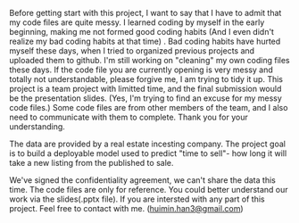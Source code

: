 Before getting start with this project, I want to say that I have to admit that my code files are quite messy. I learned coding by myself in the early beginning, making me not formed good coding habits (And I even didn't realize my bad coding habits at that time) . Bad coding habits have hurted myself these days, when I tried to organized previous projects and uploaded them to github. I'm still working on "cleaning" my own coding files these days. If the code file you are currently opening is very messy and totally not understandable, please forgive me, I am trying to tidy it up. This project is a team project with limitted time, and the final submission would be the presentation slides. (Yes, I'm trying to find an excuse for my messy code files.) Some code files are from other members of the team, and I also need to communicate with them to complete. Thank you for your understanding.

The data are provided by a real estate incesting company. The project goal is to build a deployable model used to predict "time to sell"- how long it will take a new listing from the published to sale.

We've signed the confidentiality agreement, we can't share the data this time. The code files are only for reference. You could better understand our work via the slides(.pptx file). If you are intersted with any part of this project. Feel free to contact with me. (huimin.han3@gmail.com)
